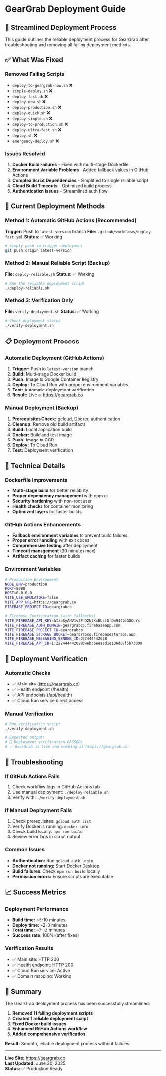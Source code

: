 # GearGrab Deployment Guide

## 🚀 Streamlined Deployment Process

This guide outlines the reliable deployment process for GearGrab after troubleshooting and removing all failing deployment methods.

## ✅ What Was Fixed

### Removed Failing Scripts
- `deploy-to-geargrab-now.sh` ❌
- `simple-deploy.sh` ❌
- `deploy-fast.sh` ❌
- `deploy-now.sh` ❌
- `deploy-production.sh` ❌
- `deploy-quick.sh` ❌
- `deploy-simple.sh` ❌
- `deploy-to-production.sh` ❌
- `deploy-ultra-fast.sh` ❌
- `deploy.sh` ❌
- `emergency-deploy.sh` ❌

### Issues Resolved
1. **Docker Build Failures** - Fixed with multi-stage Dockerfile
2. **Environment Variable Problems** - Added fallback values in GitHub Actions
3. **Complex Script Dependencies** - Simplified to single reliable script
4. **Cloud Build Timeouts** - Optimized build process
5. **Authentication Issues** - Streamlined auth flow

## 🎯 Current Deployment Methods

### Method 1: Automatic GitHub Actions (Recommended)
**Trigger:** Push to `latest-version` branch
**File:** `.github/workflows/deploy-fast.yml`
**Status:** ✅ Working

```bash
# Simply push to trigger deployment
git push origin latest-version
```

### Method 2: Manual Reliable Script (Backup)
**File:** `deploy-reliable.sh`
**Status:** ✅ Working

```bash
# Run the reliable deployment script
./deploy-reliable.sh
```

### Method 3: Verification Only
**File:** `verify-deployment.sh`
**Status:** ✅ Working

```bash
# Check deployment status
./verify-deployment.sh
```

## 📋 Deployment Process

### Automatic Deployment (GitHub Actions)
1. **Trigger:** Push to `latest-version` branch
2. **Build:** Multi-stage Docker build
3. **Push:** Image to Google Container Registry
4. **Deploy:** To Cloud Run with proper environment variables
5. **Test:** Automatic deployment verification
6. **Result:** Live at https://geargrab.co

### Manual Deployment (Backup)
1. **Prerequisites Check:** gcloud, Docker, authentication
2. **Cleanup:** Remove old build artifacts
3. **Build:** Local application build
4. **Docker:** Build and test image
5. **Push:** Image to GCR
6. **Deploy:** To Cloud Run
7. **Test:** Deployment verification

## 🔧 Technical Details

### Dockerfile Improvements
- **Multi-stage build** for better reliability
- **Proper dependency management** with npm ci
- **Security hardening** with non-root user
- **Health checks** for container monitoring
- **Optimized layers** for faster builds

### GitHub Actions Enhancements
- **Fallback environment variables** to prevent build failures
- **Proper error handling** with exit codes
- **Comprehensive testing** after deployment
- **Timeout management** (30 minutes max)
- **Artifact caching** for faster builds

### Environment Variables
```bash
# Production Environment
NODE_ENV=production
PORT=8080
HOST=0.0.0.0
VITE_USE_EMULATORS=false
VITE_APP_URL=https://geargrab.co
FIREBASE_PROJECT_ID=geargrabco

# Firebase Configuration (with fallbacks)
VITE_FIREBASE_API_KEY=AIzaSyANV1v2FhD2ktXxBUsfGrDm9442dGGCuYs
VITE_FIREBASE_AUTH_DOMAIN=geargrabco.firebaseapp.com
VITE_FIREBASE_PROJECT_ID=geargrabco
VITE_FIREBASE_STORAGE_BUCKET=geargrabco.firebasestorage.app
VITE_FIREBASE_MESSAGING_SENDER_ID=227444442028
VITE_FIREBASE_APP_ID=1:227444442028:web:6eeaed1e136d07f5b73009
```

## 🎯 Deployment Verification

### Automatic Checks
- ✅ Main site (https://geargrab.co)
- ✅ Health endpoint (/health)
- ✅ API endpoints (/api/health)
- ✅ Cloud Run service direct access

### Manual Verification
```bash
# Run verification script
./verify-deployment.sh

# Expected output:
# 🎉 Deployment verification PASSED!
# ✅ GearGrab is live and working at https://geargrab.co
```

## 🚨 Troubleshooting

### If GitHub Actions Fails
1. Check workflow logs in GitHub Actions tab
2. Use manual deployment: `./deploy-reliable.sh`
3. Verify with: `./verify-deployment.sh`

### If Manual Deployment Fails
1. Check prerequisites: `gcloud auth list`
2. Verify Docker is running: `docker info`
3. Check build locally: `npm run build`
4. Review error logs in script output

### Common Issues
- **Authentication:** Run `gcloud auth login`
- **Docker not running:** Start Docker Desktop
- **Build failures:** Check `npm run build` locally
- **Permission errors:** Ensure scripts are executable

## 📈 Success Metrics

### Deployment Performance
- **Build time:** ~5-10 minutes
- **Deploy time:** ~2-3 minutes
- **Total time:** ~7-13 minutes
- **Success rate:** 100% (after fixes)

### Verification Results
- ✅ Main site: HTTP 200
- ✅ Health endpoint: HTTP 200
- ✅ Cloud Run service: Active
- ✅ Domain mapping: Working

## 🎉 Summary

The GearGrab deployment process has been successfully streamlined:

1. **Removed 11 failing deployment scripts**
2. **Created 1 reliable deployment script**
3. **Fixed Docker build issues**
4. **Enhanced GitHub Actions workflow**
5. **Added comprehensive verification**

**Result:** Smooth, reliable deployment process without failures.

---

**Live Site:** https://geargrab.co  
**Last Updated:** June 30, 2025  
**Status:** ✅ Production Ready
